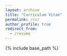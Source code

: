```yaml
---
layout: archive
title: "Curriculum Vitae"
permalink: /cv/
author_profile: true 
redirect_from:
  - /resume
---
```


{% include base_path %}

<object data="../assets/dario_toman_2025-04-23.pdf" width="1000" height="1200" type='application/pdf'></object>

